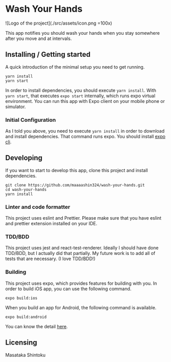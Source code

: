 # Wash Your Hands

![Logo of the project](./src/assets/icon.png =100x)

This app notifies you should wash your hands when you stay somewhere after you move and at intervals.

## Installing / Getting started

A quick introduction of the minimal setup you need to get running.

```shell
yarn install
yarn start
```

In order to install dependencies, you should execute `yarn install`. With `yarn start`, that executes `expo start` internally, which runs expo virtual environment. You can run this app with Expo client on your mobile phone or simulator.

### Initial Configuration

As I told you above, you need to execute `yarn install` in order to download and install dependencies. That command runs expo. You should install [expo cli](https://docs.expo.io/).

## Developing

If you want to start to develop this app, clone this project and install dependencies.

```shell
git clone https://github.com/maaaashin324/wash-your-hands.git
cd wash-your-hands
yarn install
```

### Linter and code formatter

This project uses eslint and Prettier. Please make sure that you have eslint and prettier extension installed on your IDE.

### TDD/BDD

This project uses jest and react-test-renderer. Ideally I should have done TDD/BDD, but I actually did that partially. My future work is to add all of tests that are necessary. (I love TDD/BDD!)

### Building

This project uses expo, which provides features for building with you. In order to build iOS app, you can use the following command.

```shell
expo build:ios
```

When you build an app for Android, the following command is available.

```shell
expo build:android
```

You can know the detail [here](https://docs.expo.io/versions/latest/distribution/building-standalone-apps/).

## Licensing

Masataka Shintoku
